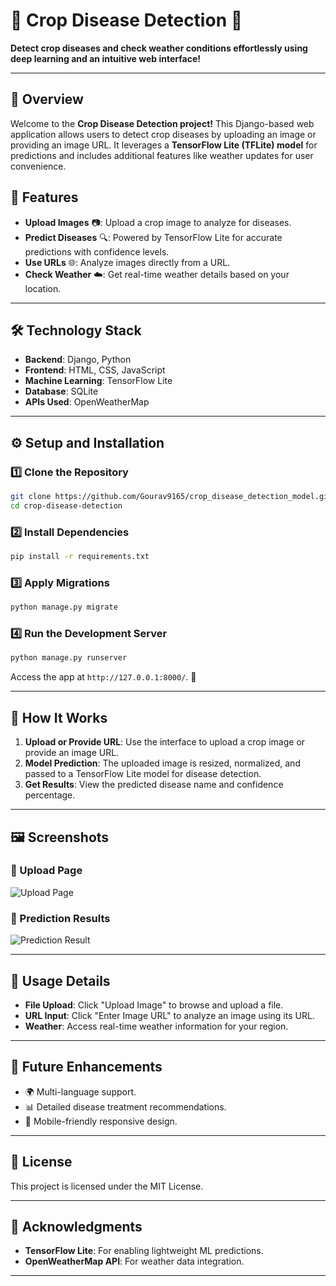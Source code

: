 
# 🌾 Crop Disease Detection 🚜  
**Detect crop diseases and check weather conditions effortlessly using deep learning and an intuitive web interface!**

---

## 🌟 **Overview**  
Welcome to the **Crop Disease Detection project!** This Django-based web application allows users to detect crop diseases by uploading an image or providing an image URL. It leverages a **TensorFlow Lite (TFLite) model** for predictions and includes additional features like weather updates for user convenience.

## 🌟 Features  

- **Upload Images** 📷: Upload a crop image to analyze for diseases.  
- **Predict Diseases** 🔍: Powered by TensorFlow Lite for accurate predictions with confidence levels.  
- **Use URLs** 🌐: Analyze images directly from a URL.  
- **Check Weather** ☁️: Get real-time weather details based on your location.  

---

## 🛠️ Technology Stack  

- **Backend**: Django, Python  
- **Frontend**: HTML, CSS, JavaScript  
- **Machine Learning**: TensorFlow Lite  
- **Database**: SQLite  
- **APIs Used**: OpenWeatherMap  

---

## ⚙️ Setup and Installation  

### 1️⃣ Clone the Repository  

```bash  
git clone https://github.com/Gourav9165/crop_disease_detection_model.git 
cd crop-disease-detection  
```  

### 2️⃣ Install Dependencies  

```bash  
pip install -r requirements.txt  
```  

### 3️⃣ Apply Migrations  

```bash  
python manage.py migrate  
```  

### 4️⃣ Run the Development Server  

```bash  
python manage.py runserver  
```  

Access the app at `http://127.0.0.1:8000/`. 🎉  

---

## 🔬 How It Works  

1. **Upload or Provide URL**: Use the interface to upload a crop image or provide an image URL.  
2. **Model Prediction**: The uploaded image is resized, normalized, and passed to a TensorFlow Lite model for disease detection.  
3. **Get Results**: View the predicted disease name and confidence percentage.  

---

## 🖼️ Screenshots  

### 📸 Upload Page  

![Upload Page](https://via.placeholder.com/800x400.png?text=Upload+Page)  

### 🔎 Prediction Results  

![Prediction Result](https://via.placeholder.com/800x400.png?text=Prediction+Result)  

---

## 📜 Usage Details  

- **File Upload**: Click "Upload Image" to browse and upload a file.  
- **URL Input**: Click "Enter Image URL" to analyze an image using its URL.  
- **Weather**: Access real-time weather information for your region.  

---

## 🧩 Future Enhancements  

- 🌍 Multi-language support.  
- 📊 Detailed disease treatment recommendations.  
- 📱 Mobile-friendly responsive design.   

---

## 📜 License  

This project is licensed under the MIT License.  

---

## 🌟 Acknowledgments  

- **TensorFlow Lite**: For enabling lightweight ML predictions.  
- **OpenWeatherMap API**: For weather data integration.  

---
